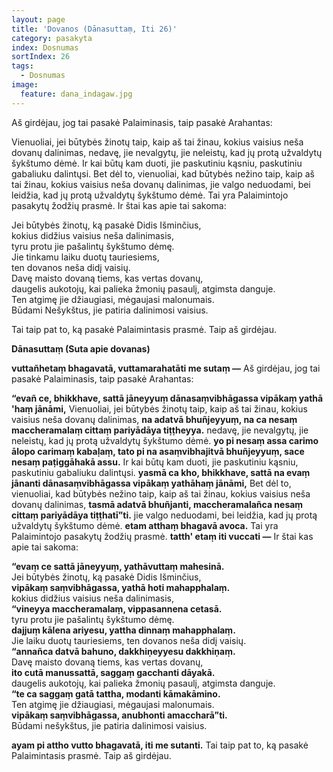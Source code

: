 ```yaml
---
layout: page
title: 'Dovanos (Dānasuttaṃ, Iti 26)'
category: pasakyta
index: Dosnumas
sortIndex: 26
tags:
  - Dosnumas
image:
  feature: dana_indagaw.jpg
---
```


Aš girdėjau, jog tai pasakė Palaiminasis, taip pasakė Arahantas:

Vienuoliai, jei būtybės žinotų taip, kaip aš tai žinau, kokius vaisius neša dovanų dalinimas, nedavę, jie nevalgytų, jie neleistų, kad jų protą užvaldytų šykštumo dėmė. Ir kai būtų kam duoti, jie paskutiniu kąsniu, paskutiniu gabaliuku dalintųsi. Bet dėl to, vienuoliai, kad būtybės nežino taip, kaip aš tai žinau, kokius vaisius neša dovanų dalinimas, jie valgo neduodami, bei leidžia, kad jų protą užvaldytų šykštumo dėmė. 
Tai yra Palaimintojo pasakytų žodžių prasmė. Ir štai kas apie tai sakoma:

Jei būtybės žinotų, ką pasakė Didis Išminčius,\
kokius didžius vaisius neša dalinimasis,\
tyru protu jie pašalintų šykštumo dėmę.\
Jie tinkamu laiku duotų tauriesiems, \
ten dovanos neša didį vaisių.\
Davę maisto dovaną tiems, kas vertas dovanų,\
daugelis aukotojų, kai palieka žmonių pasaulį, atgimsta danguje.\
Ten atgimę jie džiaugiasi, mėgaujasi malonumais.\
Būdami Nešykštus, jie patiria dalinimosi vaisius. 

Tai taip pat to, ką pasakė Palaimintasis prasmė. Taip aš girdėjau.

__Dānasuttaṃ (Suta apie dovanas)__

**vuttañhetaṃ bhagavatā, vuttamarahatāti me sutaṃ —** Aš girdėjau, jog tai pasakė Palaiminasis, taip pasakė Arahantas:

**“evañ ce, bhikkhave, sattā jāneyyuṃ dānasaṃvibhāgassa vipākaṃ yathā 'haṃ jānāmi,** Vienuoliai, jei būtybės žinotų taip, kaip aš tai žinau, kokius vaisius neša dovanų dalinimas, **na adatvā bhuñjeyyuṃ, na ca nesaṃ maccheramalaṃ cittaṃ pariyādāya tiṭṭheyya.** nedavę, jie nevalgytų, jie neleistų, kad jų protą užvaldytų šykštumo dėmė. **yo pi nesaṃ assa carimo ālopo carimaṃ kabaḷaṃ, tato pi na asaṃvibhajitvā bhuñjeyyuṃ, sace nesaṃ paṭiggāhakā assu.** Ir kai būtų kam duoti, jie paskutiniu kąsniu, paskutiniu gabaliuku dalintųsi. **yasmā ca kho, bhikkhave, sattā na evaṃ jānanti dānasaṃvibhāgassa vipākaṃ yathāhaṃ jānāmi,** Bet dėl to, vienuoliai, kad būtybės nežino taip, kaip aš tai žinau, kokius vaisius neša dovanų dalinimas, **tasmā adatvā bhuñjanti, maccheramalañca nesaṃ cittaṃ pariyādāya tiṭṭhatī”ti.** jie valgo neduodami, bei leidžia, kad jų protą užvaldytų šykštumo dėmė. **etam atthaṃ bhagavā avoca.** Tai yra Palaimintojo pasakytų žodžių prasmė. **tatth' etaṃ iti vuccati —** Ir štai kas apie tai sakoma:

**“evaṃ ce sattā jāneyyuṃ, yathāvuttaṃ mahesinā.**\
Jei būtybės žinotų, ką pasakė Didis Išminčius,\
**vipākaṃ saṃvibhāgassa, yathā hoti mahapphalaṃ.**\
kokius didžius vaisius neša dalinimasis,\
**“vineyya maccheramalaṃ, vippasannena cetasā.**\
tyru protu jie pašalintų šykštumo dėmę.\
**dajjuṃ kālena ariyesu, yattha dinnaṃ mahapphalaṃ.**\
Jie laiku duotų tauriesiems, ten dovanos neša didį vaisių.\
**“annañca datvā bahuno, dakkhiṇeyyesu dakkhiṇaṃ.**\
Davę maisto dovaną tiems, kas vertas dovanų,\
**ito cutā manussattā, saggaṃ gacchanti dāyakā.**\
daugelis aukotojų, kai palieka žmonių pasaulį, atgimsta danguje.\
**“te ca saggaṃ gatā tattha, modanti kāmakāmino.**\
Ten atgimę jie džiaugiasi, mėgaujasi malonumais.\
**vipākaṃ saṃvibhāgassa, anubhonti amaccharā”ti.**\
Būdami nešykštus, jie patiria dalinimosi vaisius.

**ayam pi attho vutto bhagavatā, iti me sutanti.**
Tai taip pat to, ką pasakė Palaimintasis prasmė. Taip aš girdėjau. 
